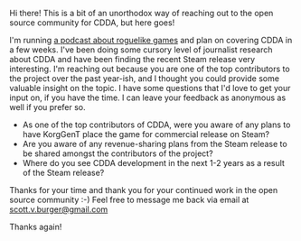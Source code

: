 Hi there! This is a bit of an unorthodox way of reaching out to the open source community for CDDA, but here goes!

I'm running [a podcast about roguelike games](https://grogpod.zone) and plan on covering CDDA in a few weeks. I've been doing some cursory level of journalist research about CDDA and have been finding the recent Steam release very interesting. I'm reaching out because you are one of the top contributors to the project over the past year-ish, and I thought you could provide some valuable insight on the topic. I have some questions that I'd love to get your input on, if you have the time. I can leave your feedback as anonymous as well if you prefer so.

* As one of the top contributors of CDDA, were you aware of any plans to have KorgGenT place the game for commercial release on Steam?
* Are you aware of any revenue-sharing plans from the Steam release to be shared amongst the contributors of the project?
* Where do you see CDDA development in the next 1-2 years as a result of the Steam release?


Thanks for your time and thank you for your continued work in the open source community :-) 
Feel free to message me back via email at scott.v.burger@gmail.com

Thanks again!

